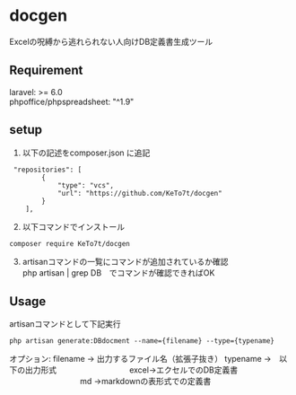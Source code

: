 # docgen
Excelの呪縛から逃れられない人向けDB定義書生成ツール

## Requirement

laravel: >= 6.0  
phpoffice/phpspreadsheet: "^1.9"


## setup
1) 以下の記述をcomposer.json に追記
```
 "repositories": [
        {
            "type": "vcs",
            "url": "https://github.com/KeTo7t/docgen"
        }
    ],

 ```
 
2) 以下コマンドでインストール
```
composer require KeTo7t/docgen
```
3) artisanコマンドの一覧にコマンドが追加されているか確認  
php artisan | grep DB　でコマンドが確認できればOK

## Usage
artisanコマンドとして下記実行
```
php artisan generate:DBdocment --name={filename} --type={typename} 
```
オプション:
filename → 出力するファイル名（拡張子抜き）
typename →　以下の出力形式
　　　　　　　　　excel→エクセルでのDB定義書
　　　　　　　　　md →markdownの表形式での定義書
　　


